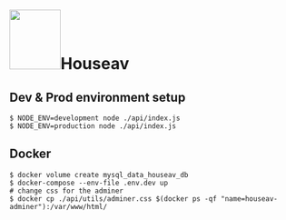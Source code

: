 # <img src="https://github.com/lucaimbalzano/houseav/assets/45575898/fcb0fd99-8f6d-4873-962e-188df3e834be" width="90" height="105" />Houseav


## Dev & Prod environment setup 
```
$ NODE_ENV=development node ./api/index.js
$ NODE_ENV=production node ./api/index.js
```

## Docker
```
$ docker volume create mysql_data_houseav_db
$ docker-compose --env-file .env.dev up
# change css for the adminer
$ docker cp ./api/utils/adminer.css $(docker ps -qf "name=houseav-adminer"):/var/www/html/
```
